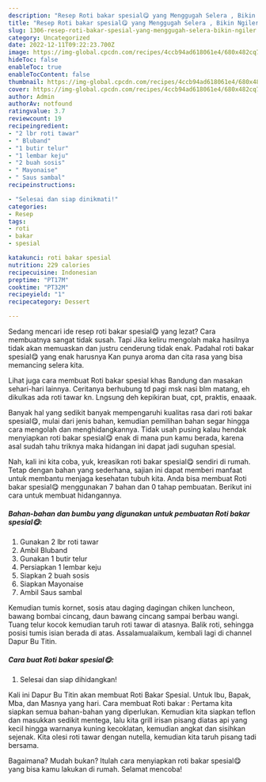 ```yaml
---
description: "Resep Roti bakar spesial😋 yang Menggugah Selera , Bikin Ngiler"
title: "Resep Roti bakar spesial😋 yang Menggugah Selera , Bikin Ngiler"
slug: 1306-resep-roti-bakar-spesial-yang-menggugah-selera-bikin-ngiler
category: Uncategorized
date: 2022-12-11T09:22:23.700Z
image: https://img-global.cpcdn.com/recipes/4ccb94ad618061e4/680x482cq70/roti-bakar-spesial-foto-resep-utama.jpg
hideToc: false
enableToc: true
enableTocContent: false
thumbnail: https://img-global.cpcdn.com/recipes/4ccb94ad618061e4/680x482cq70/roti-bakar-spesial-foto-resep-utama.jpg
cover: https://img-global.cpcdn.com/recipes/4ccb94ad618061e4/680x482cq70/roti-bakar-spesial-foto-resep-utama.jpg
author: Admin
authorAv: notfound
ratingvalue: 3.7
reviewcount: 19
recipeingredient:
- "2 lbr roti tawar"
- " Bluband"
- "1 butir telur"
- "1 lembar keju"
- "2 buah sosis"
- " Mayonaise"
- " Saus sambal"
recipeinstructions:

- "Selesai dan siap dinikmati!"
categories:
- Resep
tags:
- roti
- bakar
- spesial

katakunci: roti bakar spesial 
nutrition: 229 calories
recipecuisine: Indonesian
preptime: "PT17M"
cooktime: "PT32M"
recipeyield: "1"
recipecategory: Dessert

---
```



Sedang mencari ide resep roti bakar spesial😋 yang lezat? Cara membuatnya sangat tidak susah. Tapi Jika keliru mengolah maka hasilnya tidak akan memuaskan dan justru cenderung tidak enak. Padahal roti bakar spesial😋 yang enak harusnya Kan punya aroma dan cita rasa yang bisa memancing selera kita.


Lihat juga cara membuat Roti bakar spesial khas Bandung dan masakan sehari-hari lainnya. Ceritanya berhubung td pagi msk nasi blm matang, eh dikulkas ada roti tawar kn. Lngsung deh kepikiran buat, cpt, praktis, enaaak.

Banyak hal yang sedikit banyak mempengaruhi kualitas rasa dari roti bakar spesial😋, mulai dari jenis bahan, kemudian pemilihan bahan segar hingga cara mengolah dan menghidangkannya. Tidak usah pusing kalau hendak menyiapkan roti bakar spesial😋 enak di mana pun kamu berada, karena asal sudah tahu triknya maka hidangan ini dapat jadi suguhan spesial.


Nah, kali ini kita coba, yuk, kreasikan roti bakar spesial😋 sendiri di rumah. Tetap dengan bahan yang sederhana, sajian ini dapat memberi manfaat untuk membantu menjaga kesehatan tubuh kita. Anda bisa membuat Roti bakar spesial😋 menggunakan 7 bahan dan 0 tahap pembuatan. Berikut ini cara untuk membuat hidangannya.

<!--inarticleads1-->

##### Bahan-bahan dan bumbu yang digunakan untuk pembuatan Roti bakar spesial😋:

1. Gunakan 2 lbr roti tawar
1. Ambil  Bluband
1. Gunakan 1 butir telur
1. Persiapkan 1 lembar keju
1. Siapkan 2 buah sosis
1. Siapkan  Mayonaise
1. Ambil  Saus sambal


Kemudian tumis kornet, sosis atau daging dagingan chiken luncheon, bawang bombai cincang, daun bawang cincang sampai berbau wangi. Tuang telur kocok kemudian taruh roti tawar di atasnya. Balik roti, sehingga posisi tumis isian berada di atas. Assalamualaikum, kembali lagi di channel Dapur Bu Titin. 

<!--inarticleads2-->

##### Cara buat Roti bakar spesial😋:


1. Selesai dan siap dihidangkan!

Kali ini Dapur Bu Titin akan membuat Roti Bakar Spesial. Untuk Ibu, Bapak, Mba, dan Masnya yang hari. Cara membuat Roti bakar : Pertama kita siapkan semua bahan-bahan yang diperlukan. Kemudian kita siapkan teflon dan masukkan sedikit mentega, lalu kita grill irisan pisang diatas api yang kecil hingga warnanya kuning kecoklatan, kemudian angkat dan sisihkan sejenak. Kita olesi roti tawar dengan nutella, kemudian kita taruh pisang tadi bersama. 

Bagaimana? Mudah bukan? Itulah cara menyiapkan roti bakar spesial😋 yang bisa kamu lakukan di rumah. Selamat mencoba!
